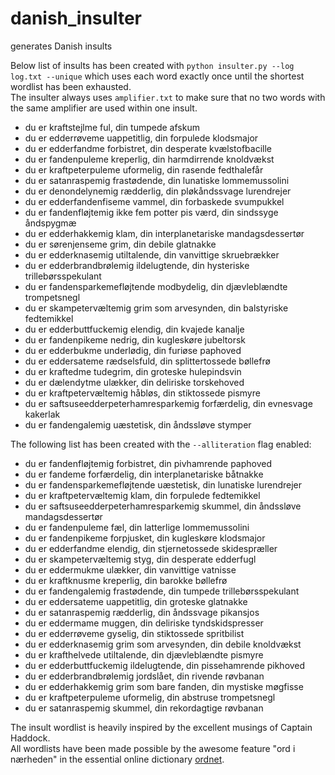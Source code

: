 # danish_insulter
generates Danish insults

Below list of insults has been created with `python insulter.py --log log.txt --unique` which uses each word exactly once until the shortest wordlist has been exhausted.<br>
The insulter always uses `amplifier.txt` to make sure that no two words with the same amplifier are used within one insult.

- du er kraftstejlme ful, din tumpede afskum
- du er edderrøveme uappetitlig, din forpulede klodsmajor
- du er edderfandme forbistret, din desperate kvælstofbacille
- du er fandenpuleme kreperlig, din harmdirrende knoldvækst
- du er kraftpeterpuleme uformelig, din rasende fedthalefår
- du er satanraspemig frastødende, din lunatiske lommemussolini
- du er denondelynemig rædderlig, din pløkåndssvage lurendrejer
- du er edderfandenfiseme vammel, din forbaskede svumpukkel
- du er fandenfløjtemig ikke fem potter pis værd, din sindssyge åndspygmæ
- du er edderhakkemig klam, din interplanetariske mandagsdessertør
- du er sørenjenseme grim, din debile glatnakke
- du er edderknasemig utiltalende, din vanvittige skruebrækker
- du er edderbrandbrølemig ildelugtende, din hysteriske trillebørsspekulant
- du er fandensparkemefløjtende modbydelig, din djævleblændte trompetsnegl
- du er skampetervæltemig grim som arvesynden, din balstyriske fedtemikkel
- du er edderbuttfuckemig elendig, din kvajede kanalje
- du er fandenpikeme nedrig, din kugleskøre jubeltorsk
- du er edderbukme underlødig, din furiøse paphoved
- du er eddersateme rædselsfuld, din splittertossede bøllefrø
- du er kraftedme tudegrim, din groteske hulepindsvin
- du er dælendytme ulækker, din deliriske torskehoved
- du er kraftpetervæltemig håbløs, din stiktossede pismyre
- du er saftsuseedderpeterhamresparkemig forfærdelig, din evnesvage kakerlak
- du er fandengalemig uæstetisk, din åndssløve stymper

The following list has been created with the `--alliteration` flag enabled:

- du er fandenfløjtemig forbistret, din pivhamrende paphoved
- du er fandeme forfærdelig, din interplanetariske båtnakke
- du er fandensparkemefløjtende uæstetisk, din lunatiske lurendrejer
- du er kraftpetervæltemig klam, din forpulede fedtemikkel
- du er saftsuseedderpeterhamresparkemig skummel, din åndssløve mandagsdessertør
- du er fandenpuleme fæl, din latterlige lommemussolini
- du er fandenpikeme forpjusket, din kugleskøre klodsmajor
- du er edderfandme elendig, din stjernetossede skidespræller
- du er skampetervæltemig styg, din desperate edderfugl
- du er eddermukme ulækker, din vanvittige vatnisse
- du er kraftknusme kreperlig, din barokke bøllefrø
- du er fandengalemig frastødende, din tumpede trillebørsspekulant
- du er eddersateme uappetitlig, din groteske glatnakke
- du er satanraspemig rædderlig, din åndssvage pikansjos
- du er eddermame muggen, din deliriske tyndskidspresser
- du er edderrøveme gyselig, din stiktossede spritbilist
- du er edderknasemig grim som arvesynden, din debile knoldvækst
- du er krafthelvede utiltalende, din djævleblændte pismyre
- du er edderbuttfuckemig ildelugtende, din pissehamrende pikhoved
- du er edderbrandbrølemig jordslået, din rivende røvbanan
- du er edderhakkemig grim som bare fanden, din mystiske møgfisse
- du er kraftpeterpuleme uformelig, din abstruse trompetsnegl
- du er satanraspemig skummel, din rekordagtige røvbanan


The insult wordlist is heavily inspired by the excellent musings of Captain Haddock.<br>
All wordlists have been made possible by the awesome feature "ord i nærheden" in the essential online dictionary [ordnet](https://ordnet.dk/).
